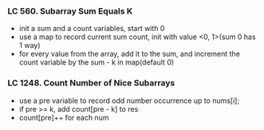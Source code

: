 ### LC 560. Subarray Sum Equals K
* init a sum and a count variables, start with 0
* use a map to record current sum count, init with value <0, 1>(sum 0 has 1 way)
* for every value from the array, add it to the sum, and increment the count variable by the sum - k in map(default 0)

### LC 1248. Count Number of Nice Subarrays
* use a pre variable to record odd number occurrence up to nums[i];
* if pre >= k, add count[pre - k] to res
* count[pre]++ for each num